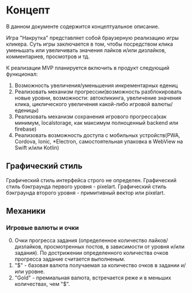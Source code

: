 # Концепт

В данном документе содержится концептуальное описание.

Игра "Накрутка" представляет собой браузерную реализацию игры кликера. Суть игры заключается в том, чтобы посредством клика уменьшать или увеличивать значения лайков и/или дизлайков, комментариев, просмотров и тд.

К реализации MVP планируется включить в продукт следующий функционал: 
1. Возможность увеличения/уменьшения инкрементарных едениц
2. Реализовать механизм прогрессии(возможность разблокировать новые уровни, возможности: автокликинга, увеличение значения клика, циклического увеличения какой-либо игровой валюты/еденицы)
3. Реализовать механизм сохранения игрового прогресса(как минимум, localstorage, как максимум полноценный backend или firebase)
4. Реализовать возможность доступа с мобильных устройств(PWA, Cordova, Ionic, *Electron, самостоятельная упаковка в WebView на Swift и/или Kotlin) 

## Графический стиль

Графический стиль интерфейса строго не определен. 
Графический стиль бэкграунда первого уровня - pixelart.
Графический стиль бэкграунда второго уровня - примитивный вектор или pixelart. 

## Механики

### Игровые валюты и очки

0. Очки прогресса задания (определенное количество лайков/дизлайков, просмотренных постов, в зависимости от уровня и/или задания). По дострижении определенного количества очков прогресса задание считается выполненым.
1. "$" - базовая валюта получаемая за количество очков в задании и/или уровне.
2. "Gold" - премиальная валюта, встречается реже и в меньших количествах, чем "$".  
